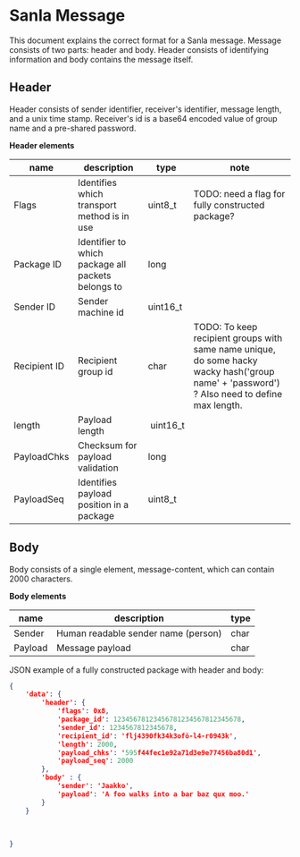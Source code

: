 # Sanla Message

This document explains the correct format for a Sanla message. Message consists of two parts: header and body. Header consists of identifying information and body contains the message itself.
## Header

Header consists of sender identifier, receiver's identifier, message length, and a unix time stamp. Receiver's id is a base64 encoded value of group name and a pre-shared password.

**Header elements**

| name | description | type | note |
| --- | --- | --- | --- |
| Flags | Identifies which transport method is in use | uint8_t | TODO: need a flag for fully constructed package? |
| Package ID | Identifier to which package all packets belongs to | long ||
| Sender ID | Sender machine id | uint16_t ||
| Recipient ID | Recipient group id| char | TODO: To keep recipient groups with same name unique, do some hacky wacky hash('group name' + 'password') ? Also need to define max length.|
| length | Payload length | uint16_t ||
| PayloadChks | Checksum for payload validation | long ||
| PayloadSeq | Identifies payload position in a package | uint8_t ||

## Body

Body consists of a single element, message-content, which can contain 2000 characters.

**Body elements**

| name | description | type |
| --- | --- | --- |
| Sender | Human readable sender name (person) | char |
| Payload | Message payload | char |

JSON example of a fully constructed package with header and body:
```json
{
	'data': {
		'header': {
			'flags': 0x8,
			'package_id': 12345678123456781234567812345678,
			'sender_id': 1234567812345678,
			'recipient_id': 'flj4390fk34k3ofö-l4-r0943k',
			'length': 2000,
			'payload_chks': '595f44fec1e92a71d3e9e77456ba80d1',
			'payload_seq': 2000
		},
		'body' : {
			'sender': 'Jaakko',
			'payload': 'A foo walks into a bar baz qux moo.'
		}
	}
	
	
    
}
```